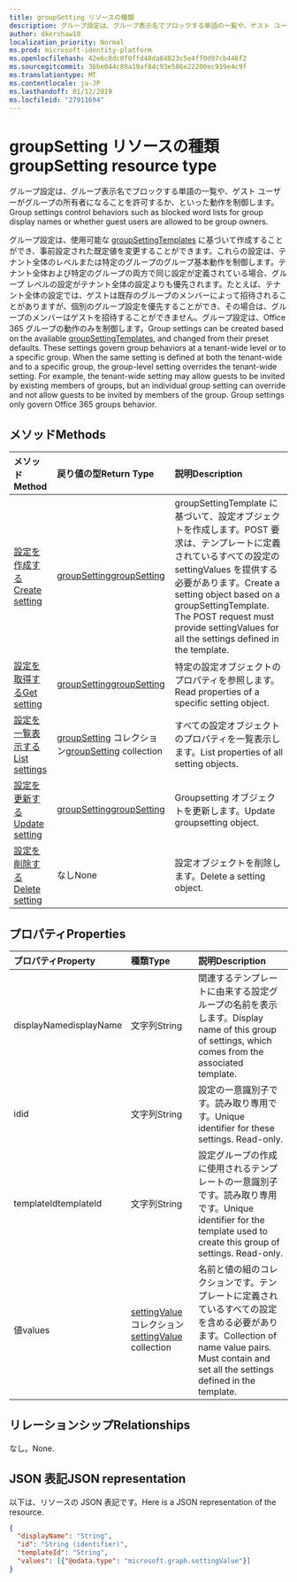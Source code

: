 ```yaml
---
title: groupSetting リソースの種類
description: グループ設定は、グループ表示名でブロックする単語の一覧や、ゲスト ユーザーがグループの所有者になることを許可するか、といった動作を制御します。
author: dkershaw10
localization_priority: Normal
ms.prod: microsoft-identity-platform
ms.openlocfilehash: 42e6c0dc0f0ffd48da84023c5e4ff0d97cb446f2
ms.sourcegitcommit: 36be044c89a19af84c93e586e22200ec919e4c9f
ms.translationtype: MT
ms.contentlocale: ja-JP
ms.lasthandoff: 01/12/2019
ms.locfileid: "27911694"
---
```

# <a name="groupsetting-resource-type"></a><span data-ttu-id="5f503-103">groupSetting リソースの種類</span><span class="sxs-lookup"><span data-stu-id="5f503-103">groupSetting resource type</span></span>

<span data-ttu-id="5f503-104">グループ設定は、グループ表示名でブロックする単語の一覧や、ゲスト ユーザーがグループの所有者になることを許可するか、といった動作を制御します。</span><span class="sxs-lookup"><span data-stu-id="5f503-104">Group settings control behaviors such as blocked word lists for group display names or whether guest users are allowed to be group owners.</span></span>

<span data-ttu-id="5f503-p101">グループ設定は、使用可能な [groupSettingTemplates](groupsettingtemplate.md) に基づいて作成することができ、事前設定された既定値を変更することができます。これらの設定は、テナント全体のレベルまたは特定のグループのグループ基本動作を制御します。テナント全体および特定のグループの両方で同じ設定が定義されている場合、グループ レベルの設定がテナント全体の設定よりも優先されます。たとえば、テナント全体の設定では、ゲストは既存のグループのメンバーによって招待されることがありますが、個別のグループ設定を優先することができ、その場合は、グループのメンバーはゲストを招待することができません。グループ設定は、Office 365 グループの動作のみを制御します。</span><span class="sxs-lookup"><span data-stu-id="5f503-p101">Group settings can be created based on the available [groupSettingTemplates](groupsettingtemplate.md), and changed from their preset defaults. These settings govern group behaviors at a tenant-wide level or to a specific group. When the same setting is defined at both the tenant-wide and to a specific group, the group-level setting overrides the tenant-wide setting.  For example, the tenant-wide setting may allow guests to be invited by existing members of groups, but an individual group setting can override and not allow guests to be invited by members of the group. Group settings only govern Office 365 groups behavior.</span></span>

## <a name="methods"></a><span data-ttu-id="5f503-110">メソッド</span><span class="sxs-lookup"><span data-stu-id="5f503-110">Methods</span></span>

| <span data-ttu-id="5f503-111">メソッド</span><span class="sxs-lookup"><span data-stu-id="5f503-111">Method</span></span> | <span data-ttu-id="5f503-112">戻り値の型</span><span class="sxs-lookup"><span data-stu-id="5f503-112">Return Type</span></span> | <span data-ttu-id="5f503-113">説明</span><span class="sxs-lookup"><span data-stu-id="5f503-113">Description</span></span> |
|:---------------|:--------|:----------|
|[<span data-ttu-id="5f503-114">設定を作成する</span><span class="sxs-lookup"><span data-stu-id="5f503-114">Create setting</span></span>](../api/groupsetting-post-groupsettings.md) | [<span data-ttu-id="5f503-115">groupSetting</span><span class="sxs-lookup"><span data-stu-id="5f503-115">groupSetting</span></span>](groupsetting.md) |<span data-ttu-id="5f503-p102">groupSettingTemplate に基づいて、設定オブジェクトを作成します。POST 要求は、テンプレートに定義されているすべての設定の settingValues を提供する必要があります。</span><span class="sxs-lookup"><span data-stu-id="5f503-p102">Create a setting object based on a groupSettingTemplate. The POST request must provide settingValues for all the settings defined in the template.</span></span> |
|[<span data-ttu-id="5f503-118">設定を取得する</span><span class="sxs-lookup"><span data-stu-id="5f503-118">Get setting</span></span>](../api/groupsetting-get.md) | [<span data-ttu-id="5f503-119">groupSetting</span><span class="sxs-lookup"><span data-stu-id="5f503-119">groupSetting</span></span>](groupsetting.md) | <span data-ttu-id="5f503-120">特定の設定オブジェクトのプロパティを参照します。</span><span class="sxs-lookup"><span data-stu-id="5f503-120">Read properties of a specific setting object.</span></span> |
|[<span data-ttu-id="5f503-121">設定を一覧表示する</span><span class="sxs-lookup"><span data-stu-id="5f503-121">List settings</span></span>](../api/groupsetting-list.md) | <span data-ttu-id="5f503-122">[groupSetting](groupsetting.md) コレクション</span><span class="sxs-lookup"><span data-stu-id="5f503-122">[groupSetting](groupsetting.md) collection</span></span> | <span data-ttu-id="5f503-123">すべての設定オブジェクトのプロパティを一覧表示します。</span><span class="sxs-lookup"><span data-stu-id="5f503-123">List properties of all setting objects.</span></span> |
|[<span data-ttu-id="5f503-124">設定を更新する</span><span class="sxs-lookup"><span data-stu-id="5f503-124">Update setting</span></span>](../api/groupsetting-update.md) | [<span data-ttu-id="5f503-125">groupSetting</span><span class="sxs-lookup"><span data-stu-id="5f503-125">groupSetting</span></span>](groupsetting.md) | <span data-ttu-id="5f503-126">Groupsetting オブジェクトを更新します。</span><span class="sxs-lookup"><span data-stu-id="5f503-126">Update groupsetting object.</span></span> |
|[<span data-ttu-id="5f503-127">設定を削除する</span><span class="sxs-lookup"><span data-stu-id="5f503-127">Delete setting</span></span>](../api/groupsetting-delete.md) | <span data-ttu-id="5f503-128">なし</span><span class="sxs-lookup"><span data-stu-id="5f503-128">None</span></span> | <span data-ttu-id="5f503-129">設定オブジェクトを削除します。</span><span class="sxs-lookup"><span data-stu-id="5f503-129">Delete a setting object.</span></span> |

## <a name="properties"></a><span data-ttu-id="5f503-130">プロパティ</span><span class="sxs-lookup"><span data-stu-id="5f503-130">Properties</span></span>

| <span data-ttu-id="5f503-131">プロパティ</span><span class="sxs-lookup"><span data-stu-id="5f503-131">Property</span></span> | <span data-ttu-id="5f503-132">種類</span><span class="sxs-lookup"><span data-stu-id="5f503-132">Type</span></span> | <span data-ttu-id="5f503-133">説明</span><span class="sxs-lookup"><span data-stu-id="5f503-133">Description</span></span> |
|:---------------|:--------|:----------|
|<span data-ttu-id="5f503-134">displayName</span><span class="sxs-lookup"><span data-stu-id="5f503-134">displayName</span></span>|<span data-ttu-id="5f503-135">文字列</span><span class="sxs-lookup"><span data-stu-id="5f503-135">String</span></span>| <span data-ttu-id="5f503-136">関連するテンプレートに由来する設定グループの名前を表示します。</span><span class="sxs-lookup"><span data-stu-id="5f503-136">Display name of this group of settings, which comes from the associated template.</span></span> |
|<span data-ttu-id="5f503-137">id</span><span class="sxs-lookup"><span data-stu-id="5f503-137">id</span></span>|<span data-ttu-id="5f503-138">文字列</span><span class="sxs-lookup"><span data-stu-id="5f503-138">String</span></span>| <span data-ttu-id="5f503-p103">設定の一意識別子です。読み取り専用です。</span><span class="sxs-lookup"><span data-stu-id="5f503-p103">Unique identifier for these settings. Read-only.</span></span> |
|<span data-ttu-id="5f503-141">templateId</span><span class="sxs-lookup"><span data-stu-id="5f503-141">templateId</span></span>|<span data-ttu-id="5f503-142">文字列</span><span class="sxs-lookup"><span data-stu-id="5f503-142">String</span></span>| <span data-ttu-id="5f503-p104">設定グループの作成に使用されるテンプレートの一意識別子です。読み取り専用です。</span><span class="sxs-lookup"><span data-stu-id="5f503-p104">Unique identifier for the template used to create this group of settings. Read-only.</span></span> |
|<span data-ttu-id="5f503-145">値</span><span class="sxs-lookup"><span data-stu-id="5f503-145">values</span></span>|<span data-ttu-id="5f503-146">[settingValue](settingvalue.md) コレクション</span><span class="sxs-lookup"><span data-stu-id="5f503-146">[settingValue](settingvalue.md) collection</span></span>| <span data-ttu-id="5f503-p105">名前と値の組のコレクションです。テンプレートに定義されているすべての設定を含める必要があります。</span><span class="sxs-lookup"><span data-stu-id="5f503-p105">Collection of name value pairs. Must contain and set all the settings defined in the template.</span></span> |

## <a name="relationships"></a><span data-ttu-id="5f503-149">リレーションシップ</span><span class="sxs-lookup"><span data-stu-id="5f503-149">Relationships</span></span>

<span data-ttu-id="5f503-150">なし。</span><span class="sxs-lookup"><span data-stu-id="5f503-150">None.</span></span>

## <a name="json-representation"></a><span data-ttu-id="5f503-151">JSON 表記</span><span class="sxs-lookup"><span data-stu-id="5f503-151">JSON representation</span></span>

<span data-ttu-id="5f503-152">以下は、リソースの JSON 表記です。</span><span class="sxs-lookup"><span data-stu-id="5f503-152">Here is a JSON representation of the resource.</span></span>

<!--{
  "blockType": "resource",
  "openType": true,
  "optionalProperties": [],
  "keyProperty": "id",
  "baseType": "microsoft.graph.entity",
  "@odata.type": "microsoft.graph.groupSetting"
}-->

```json
{
  "displayName": "String",
  "id": "String (identifier)",
  "templateId": "String",
  "values": [{"@odata.type": "microsoft.graph.settingValue"}]
}

```


<!-- uuid: 8fcb5dbc-d5aa-4681-8e31-b001d5168d79
2015-10-25 14:57:30 UTC -->
<!-- {
  "type": "#page.annotation",
  "description": "groupSetting resource",
  "keywords": "",
  "section": "documentation",
  "tocPath": ""
}-->
